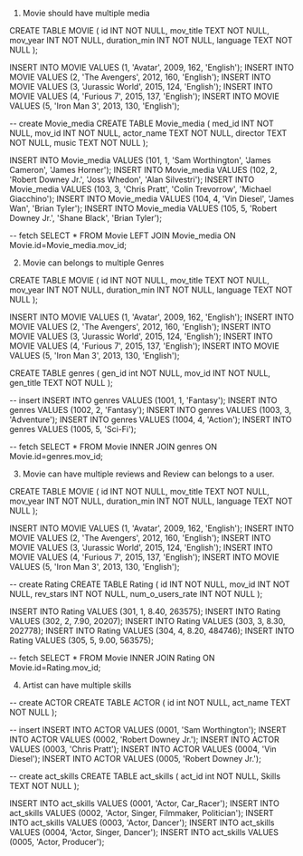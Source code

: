 1. Movie should have multiple media

CREATE TABLE MOVIE (
  id INT NOT NULL,
  mov_title TEXT NOT NULL,
  mov_year INT NOT NULL,
  duration_min INT NOT NULL,
  language TEXT NOT NULL
);

INSERT INTO MOVIE VALUES (1, 'Avatar', 2009, 162, 'English');
INSERT INTO MOVIE VALUES (2, 'The Avengers', 2012, 160, 'English');
INSERT INTO MOVIE VALUES (3, 'Jurassic World', 2015, 124, 'English');
INSERT INTO MOVIE VALUES (4, 'Furious 7', 2015, 137, 'English');
INSERT INTO MOVIE VALUES (5, 'Iron Man 3', 2013, 130, 'English');

-- create Movie_media
CREATE TABLE Movie_media (
  med_id INT NOT NULL,
  mov_id INT NOT NULL,
  actor_name TEXT NOT NULL,
  director TEXT NOT NULL,
  music TEXT NOT NULL
);

INSERT INTO Movie_media VALUES (101, 1, 'Sam Worthington', 'James Cameron', 'James Horner');
INSERT INTO Movie_media VALUES (102, 2, 'Robert Downey Jr.', 'Joss Whedon', 'Alan Silvestri');
INSERT INTO Movie_media VALUES (103, 3, 'Chris Pratt', 'Colin Trevorrow', 'Michael Giacchino');
INSERT INTO Movie_media VALUES (104, 4, 'Vin Diesel', 'James Wan', 'Brian Tyler');
INSERT INTO Movie_media VALUES (105, 5, 'Robert Downey Jr.', 'Shane Black', 'Brian Tyler');

-- fetch 
SELECT * FROM Movie 
LEFT JOIN Movie_media 
ON 
Movie.id=Movie_media.mov_id;

2. Movie can belongs to multiple Genres

CREATE TABLE MOVIE (
  id INT NOT NULL,
  mov_title TEXT NOT NULL,
  mov_year INT NOT NULL,
  duration_min INT NOT NULL,
  language TEXT NOT NULL
);

INSERT INTO MOVIE VALUES (1, 'Avatar', 2009, 162, 'English');
INSERT INTO MOVIE VALUES (2, 'The Avengers', 2012, 160, 'English');
INSERT INTO MOVIE VALUES (3, 'Jurassic World', 2015, 124, 'English');
INSERT INTO MOVIE VALUES (4, 'Furious 7', 2015, 137, 'English');
INSERT INTO MOVIE VALUES (5, 'Iron Man 3', 2013, 130, 'English');

CREATE TABLE genres (
  gen_id int NOT NULL,
  mov_id INT NOT NULL,
  gen_title TEXT NOT NULL
);

-- insert
INSERT INTO genres VALUES (1001, 1, 'Fantasy');
INSERT INTO genres VALUES (1002, 2, 'Fantasy');
INSERT INTO genres VALUES (1003, 3, 'Adventure');
INSERT INTO genres VALUES (1004, 4, 'Action');
INSERT INTO genres VALUES (1005, 5, 'Sci-Fi');


-- fetch 
SELECT * FROM Movie 
INNER JOIN genres 
ON 
Movie.id=genres.mov_id;

3. Movie can have multiple reviews and Review can belongs to a user.

CREATE TABLE MOVIE (
  id INT NOT NULL,
  mov_title TEXT NOT NULL,
  mov_year INT NOT NULL,
  duration_min INT NOT NULL,
  language TEXT NOT NULL
);

INSERT INTO MOVIE VALUES (1, 'Avatar', 2009, 162, 'English');
INSERT INTO MOVIE VALUES (2, 'The Avengers', 2012, 160, 'English');
INSERT INTO MOVIE VALUES (3, 'Jurassic World', 2015, 124, 'English');
INSERT INTO MOVIE VALUES (4, 'Furious 7', 2015, 137, 'English');
INSERT INTO MOVIE VALUES (5, 'Iron Man 3', 2013, 130, 'English');

-- create Rating
CREATE TABLE Rating (
  id INT NOT NULL,
  mov_id INT NOT NULL,
  rev_stars INT NOT NULL,
  num_o_users_rate INT NOT NULL
);

INSERT INTO Rating VALUES (301, 1, 8.40, 263575);
INSERT INTO Rating VALUES (302, 2, 7.90, 20207);
INSERT INTO Rating VALUES (303, 3, 8.30, 202778);
INSERT INTO Rating VALUES (304, 4, 8.20, 484746);
INSERT INTO Rating VALUES (305, 5, 9.00, 563575);

-- fetch 
SELECT * FROM Movie 
INNER JOIN Rating 
ON 
Movie.id=Rating.mov_id;

4. Artist can have multiple skills

-- create ACTOR
CREATE TABLE ACTOR (
  id int NOT NULL,
  act_name TEXT NOT NULL
);

-- insert
INSERT INTO ACTOR VALUES (0001, 'Sam Worthington');
INSERT INTO ACTOR VALUES (0002, 'Robert Downey Jr.');
INSERT INTO ACTOR VALUES (0003, 'Chris Pratt');
INSERT INTO ACTOR VALUES (0004, 'Vin Diesel');
INSERT INTO ACTOR VALUES (0005, 'Robert Downey Jr.');

-- create act_skills
CREATE TABLE act_skills (
  act_id int NOT NULL,
  Skills TEXT NOT NULL
);

INSERT INTO act_skills VALUES (0001, 'Actor, Car_Racer');
INSERT INTO act_skills VALUES (0002, 'Actor, Singer, Filmmaker, Politician');
INSERT INTO act_skills VALUES (0003, 'Actor, Dancer');
INSERT INTO act_skills VALUES (0004, 'Actor, Singer, Dancer');
INSERT INTO act_skills VALUES (0005, 'Actor, Producer');
